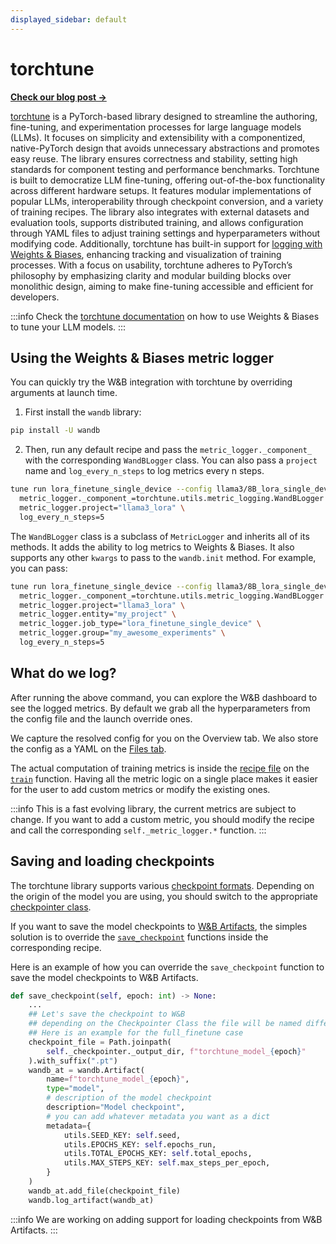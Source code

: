 ```yaml
---
displayed_sidebar: default
---
```



# torchtune

[**Check our blog post →**](https://wandb.ai/capecape/torchtune-mistral/reports/torchtune-The-new-PyTorch-LLM-fine-tuning-library---Vmlldzo3NTUwNjM0)

[torchtune](https://pytorch.org/torchtune/stable/index.html) is a PyTorch-based library designed to streamline the authoring, fine-tuning, and experimentation processes for large language models (LLMs). It focuses on simplicity and extensibility with a componentized, native-PyTorch design that avoids unnecessary abstractions and promotes easy reuse. The library ensures correctness and stability, setting high standards for component testing and performance benchmarks. Torchtune is built to democratize LLM fine-tuning, offering out-of-the-box functionality across different hardware setups. It features modular implementations of popular LLMs, interoperability through checkpoint conversion, and a variety of training recipes. The library also integrates with external datasets and evaluation tools, supports distributed training, and allows configuration through YAML files to adjust training settings and hyperparameters without modifying code. Additionally, torchtune has built-in support for [logging with Weights & Biases](https://pytorch.org/torchtune/stable/deep_dives/wandb_logging.html), enhancing tracking and visualization of training processes. With a focus on usability, torchtune adheres to PyTorch’s philosophy by emphasizing clarity and modular building blocks over monolithic design, aiming to make fine-tuning accessible and efficient for developers.

:::info
Check the [torchtune documentation](https://pytorch.org/torchtune/stable/deep_dives/wandb_logging.html) on how to use Weights & Biases to tune your LLM models.
:::


## Using the Weights & Biases metric logger

You can quickly try the W&B integration with torchtune by overriding arguments at launch time.

1. First install the `wandb` library:

```bash
pip install -U wandb
```

2. Then, run any default recipe and pass the `metric_logger._component_` with the corresponding `WandBLogger` class. You can also pass a `project` name and `log_every_n_steps` to log metrics every n steps.

```bash
tune run lora_finetune_single_device --config llama3/8B_lora_single_device \
  metric_logger._component_=torchtune.utils.metric_logging.WandBLogger \
  metric_logger.project="llama3_lora" \
  log_every_n_steps=5
```

The `WandBLogger` class is a subclass of `MetricLogger` and inherits all of its methods. It adds the ability to log metrics to Weights & Biases. It also supports any other `kwargs` to pass to the `wandb.init` method. For example, you can pass:

```bash
tune run lora_finetune_single_device --config llama3/8B_lora_single_device \
  metric_logger._component_=torchtune.utils.metric_logging.WandBLogger \
  metric_logger.project="llama3_lora" \
  metric_logger.entity="my_project" \
  metric_logger.job_type="lora_finetune_single_device" \
  metric_logger.group="my_awesome_experiments" \
  log_every_n_steps=5
```

## What do we log?

After running the above command, you can explore the W&B dashboard to see the logged metrics. By default we grab all the hyperparameters from the config file and the launch override ones.

We capture the resolved config for you on the Overview tab. We also store the config as a YAML on the [Files tab](https://wandb.ai/capecape/torchtune/runs/joyknwwa/files).

The actual computation of training metrics is inside the [recipe file](https://github.com/pytorch/torchtune/tree/main/recipes) on the [`train`](https://github.com/pytorch/torchtune/blob/cd779783f9acecccbebc3c50265f6caf97fa99aa/recipes/full_finetune_single_device.py#L374) function. Having all the metric logic on a single place makes it easier for the user to add custom metrics or modify the existing ones.

:::info
This is a fast evolving library, the current metrics are subject to change. If you want to add a custom metric, you should modify the recipe and call the corresponding `self._metric_logger.*` function.
:::

## Saving and loading checkpoints

The torchtune library supports various [checkpoint formats](https://pytorch.org/torchtune/stable/deep_dives/checkpointer.html). Depending on the origin of the model you are using, you should switch to the appropriate [checkpointer class](https://pytorch.org/torchtune/stable/deep_dives/checkpointer.html).

If you want to save the model checkpoints to [W&B Artifacts](https://docs.wandb.ai/guides/artifacts), the simples solution is to override the [`save_checkpoint`](https://github.com/pytorch/torchtune/blob/cd779783f9acecccbebc3c50265f6caf97fa99aa/recipes/full_finetune_single_device.py#L348) functions inside the corresponding recipe. 

Here is an example of how you can override the `save_checkpoint` function to save the model checkpoints to W&B Artifacts.

```python
def save_checkpoint(self, epoch: int) -> None:
    ...
    ## Let's save the checkpoint to W&B
    ## depending on the Checkpointer Class the file will be named differently
    ## Here is an example for the full_finetune case
    checkpoint_file = Path.joinpath(
        self._checkpointer._output_dir, f"torchtune_model_{epoch}"
    ).with_suffix(".pt")
    wandb_at = wandb.Artifact(
        name=f"torchtune_model_{epoch}",
        type="model",
        # description of the model checkpoint
        description="Model checkpoint",
        # you can add whatever metadata you want as a dict
        metadata={
            utils.SEED_KEY: self.seed,
            utils.EPOCHS_KEY: self.epochs_run,
            utils.TOTAL_EPOCHS_KEY: self.total_epochs,
            utils.MAX_STEPS_KEY: self.max_steps_per_epoch,
        }
    )
    wandb_at.add_file(checkpoint_file)
    wandb.log_artifact(wandb_at)
```

:::info
We are working on adding support for loading checkpoints from W&B Artifacts.
:::


